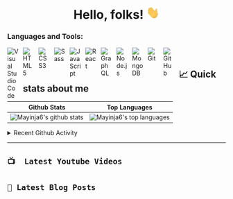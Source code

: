 <h1 align="center">Hello, folks! <img src="./wave.gif" width="30px" height="30px" /></h1>

### Languages and Tools:

<img align="left" alt="Visual Studio Code" width="26px" src="https://cdn.jsdelivr.net/gh/devicons/devicon/icons/vscode/vscode-original.svg" style="padding-right:10px;" />

<img align="left" alt="HTML5" width="26px" src="https://cdn.jsdelivr.net/gh/devicons/devicon/icons/html5/html5-original.svg" style="padding-right:10px;" />

<img align="left" alt="CSS3" width="26px" src="https://cdn.jsdelivr.net/gh/devicons/devicon/icons/css3/css3-original.svg" style="padding-right:10px;" />

<img align="left" alt="Sass" width="26px" src="https://cdn.jsdelivr.net/gh/devicons/devicon/icons/sass/sass-original.svg" style="padding-right:10px;" />

<img align="left" alt="JavaScript" width="26px" src="https://cdn.jsdelivr.net/gh/devicons/devicon/icons/javascript/javascript-original.svg" style="padding-right:10px;" />

<img align="left" alt="React" width="26px" src="https://cdn.jsdelivr.net/gh/devicons/devicon/icons/react/react-original.svg" style="padding-right:10px;" />



<img align="left" alt="GraphQL" width="26px" src="https://cdn.jsdelivr.net/gh/devicons/devicon/icons/graphql/graphql-plain.svg" style="padding-right:10px;" />

<img align="left" alt="Node.js" width="26px" src="https://cdn.jsdelivr.net/gh/devicons/devicon/icons/nodejs/nodejs-original.svg" style="padding-right:10px;" />


<img align="left" alt="MongoDB" width="26px" src="https://cdn.jsdelivr.net/gh/devicons/devicon/icons/mongodb/mongodb-original.svg" style="padding-right:10px;" />

<img align="left" alt="Git" width="26px" src="https://cdn.jsdelivr.net/gh/devicons/devicon/icons/git/git-original.svg" style="padding-right:10px;" />

<img align="left" alt="GitHub" width="26px" src="https://user-images.githubusercontent.com/3369400/139447912-e0f43f33-6d9f-45f8-be46-2df5bbc91289.png" style="padding-right:10px;" />




<br />

## &#x1f4c8; Quick stats about me

| Github Stats                             | Top Languages                                    |
| ---------------------------------------- | ------------------------------------------------ |
| ![Mayinja6's github stats][github_stats] | ![Mayinja6's top languages][top_languages_gitub] |

<details>
  <summary>Recent Github Activity</summary>

<!-- START_SECTION:activity -->

</details>

---

## `📺  Latest Youtube Videos`

<!-- YOUTUBE:START -->
<!-- YOUTUBE:END -->

## `📕 Latest Blog Posts`

<!-- BLOGPOSTS:START -->
<!-- BLOGPOSTS:END -->

[simple_icons]: <img height="32px" width="32px" src="https://unpkg.com/simple-icons@v3/icons/[ICON_NAME].svg" />
[mail_to_gmail]: mailto:mayinja6@gmail.com
[call_my_mobile]: tel:+256708083734
[github_stats]: https://github-readme-stats.vercel.app/api?username=Mayinja6&show_icons=true&title_color=f6c32c&icon_color=f6c32c&text_color=9f9f9f&bg_color=151515&count_private=true
[top_Languages_gitub]: https://github-readme-stats.vercel.app/api/top-langs/?username=Mayinja6&show_icons=true&title_color=f6c32c&icon_color=f6c32c&text_color=9f9f9f&bg_color=151515&count_private=true&layout=compact
